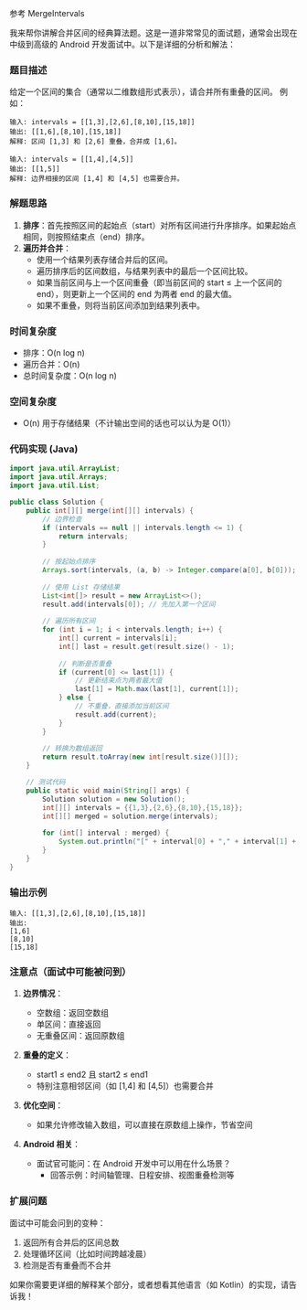 参考 MergeIntervals

我来帮你讲解合并区间的经典算法题。这是一道非常常见的面试题，通常会出现在中级到高级的 Android 开发面试中。以下是详细的分析和解法：

### 题目描述
给定一个区间的集合（通常以二维数组形式表示），请合并所有重叠的区间。
例如：
```
输入: intervals = [[1,3],[2,6],[8,10],[15,18]]
输出: [[1,6],[8,10],[15,18]]
解释: 区间 [1,3] 和 [2,6] 重叠，合并成 [1,6]。
```

```
输入: intervals = [[1,4],[4,5]]
输出: [[1,5]]
解释: 边界相接的区间 [1,4] 和 [4,5] 也需要合并。
```

### 解题思路
1. **排序**：首先按照区间的起始点（start）对所有区间进行升序排序。如果起始点相同，则按照结束点（end）排序。
2. **遍历并合并**：
    - 使用一个结果列表存储合并后的区间。
    - 遍历排序后的区间数组，与结果列表中的最后一个区间比较。
    - 如果当前区间与上一个区间重叠（即当前区间的 start ≤ 上一个区间的 end），则更新上一个区间的 end 为两者 end 的最大值。
    - 如果不重叠，则将当前区间添加到结果列表中。

### 时间复杂度
- 排序：O(n log n)
- 遍历合并：O(n)
- 总时间复杂度：O(n log n)

### 空间复杂度
- O(n) 用于存储结果（不计输出空间的话也可以认为是 O(1)）

### 代码实现 (Java)
```java
import java.util.ArrayList;
import java.util.Arrays;
import java.util.List;

public class Solution {
    public int[][] merge(int[][] intervals) {
        // 边界检查
        if (intervals == null || intervals.length <= 1) {
            return intervals;
        }
        
        // 按起始点排序
        Arrays.sort(intervals, (a, b) -> Integer.compare(a[0], b[0]));
        
        // 使用 List 存储结果
        List<int[]> result = new ArrayList<>();
        result.add(intervals[0]); // 先加入第一个区间
        
        // 遍历所有区间
        for (int i = 1; i < intervals.length; i++) {
            int[] current = intervals[i];
            int[] last = result.get(result.size() - 1);
            
            // 判断是否重叠
            if (current[0] <= last[1]) {
                // 更新结束点为两者最大值
                last[1] = Math.max(last[1], current[1]);
            } else {
                // 不重叠，直接添加当前区间
                result.add(current);
            }
        }
        
        // 转换为数组返回
        return result.toArray(new int[result.size()][]);
    }

    // 测试代码
    public static void main(String[] args) {
        Solution solution = new Solution();
        int[][] intervals = {{1,3},{2,6},{8,10},{15,18}};
        int[][] merged = solution.merge(intervals);
        
        for (int[] interval : merged) {
            System.out.println("[" + interval[0] + "," + interval[1] + "]");
        }
    }
}
```

### 输出示例
```
输入: [[1,3],[2,6],[8,10],[15,18]]
输出:
[1,6]
[8,10]
[15,18]
```

### 注意点（面试中可能被问到）
1. **边界情况**：
    - 空数组：返回空数组
    - 单区间：直接返回
    - 无重叠区间：返回原数组

2. **重叠的定义**：
    - start1 ≤ end2 且 start2 ≤ end1
    - 特别注意相邻区间（如 [1,4] 和 [4,5]）也需要合并

3. **优化空间**：
    - 如果允许修改输入数组，可以直接在原数组上操作，节省空间

4. **Android 相关**：
    - 面试官可能问：在 Android 开发中可以用在什么场景？
        - 回答示例：时间轴管理、日程安排、视图重叠检测等

### 扩展问题
面试中可能会问到的变种：
1. 返回所有合并后的区间总数
2. 处理循环区间（比如时间跨越凌晨）
3. 检测是否有重叠而不合并

如果你需要更详细的解释某个部分，或者想看其他语言（如 Kotlin）的实现，请告诉我！